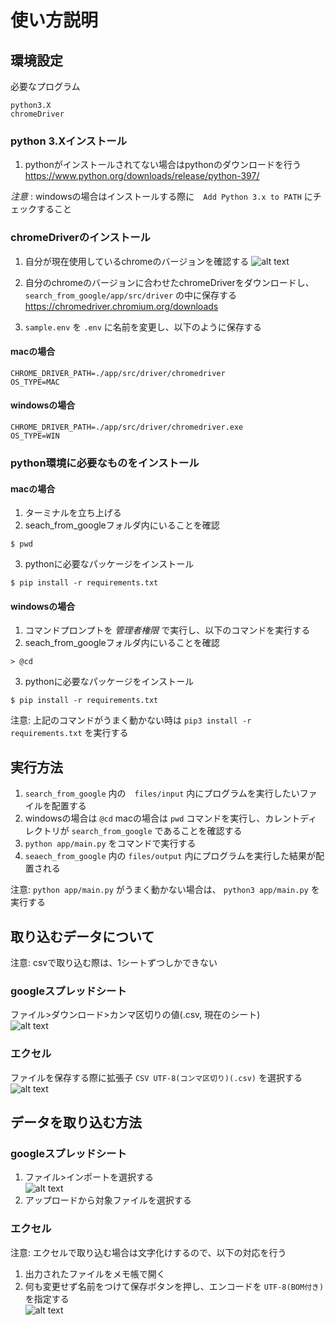 # 使い方説明
## 環境設定
必要なプログラム
```
python3.X
chromeDriver
```

### python 3.Xインストール
1. pythonがインストールされてない場合はpythonのダウンロードを行う
https://www.python.org/downloads/release/python-397/

*注意* : windowsの場合はインストールする際に　`Add Python 3.x to PATH` にチェックすること

### chromeDriverのインストール
1. 自分が現在使用しているchromeのバージョンを確認する
![alt text](./pic/chrome_ver.png)

2. 自分のchromeのバージョンに合わせたchromeDriverをダウンロードし、 `search_from_google/app/src/driver` の中に保存する  
https://chromedriver.chromium.org/downloads

3. `sample.env` を `.env` に名前を変更し、以下のように保存する
#### macの場合
```
CHROME_DRIVER_PATH=./app/src/driver/chromedriver
OS_TYPE=MAC
```

#### windowsの場合
```
CHROME_DRIVER_PATH=./app/src/driver/chromedriver.exe
OS_TYPE=WIN
```

### python環境に必要なものをインストール
#### macの場合
1. ターミナルを立ち上げる
2. seach_from_googleフォルダ内にいることを確認
```
$ pwd
```

3. pythonに必要なパッケージをインストール
```
$ pip install -r requirements.txt
```

#### windowsの場合
1. コマンドプロンプトを *管理者権限* で実行し、以下のコマンドを実行する
2. seach_from_googleフォルダ内にいることを確認
```
> @cd
```

3. pythonに必要なパッケージをインストール
```
$ pip install -r requirements.txt
```

注意: 上記のコマンドがうまく動かない時は `pip3 install -r requirements.txt` を実行する


## 実行方法
1. `search_from_google` 内の　`files/input` 内にプログラムを実行したいファイルを配置する
2. windowsの場合は `@cd`  macの場合は `pwd` コマンドを実行し、カレントディレクトリが `search_from_google` であることを確認する
3. `python app/main.py` をコマンドで実行する
4. `seaech_from_google` 内の `files/output` 内にプログラムを実行した結果が配置される

注意: `python app/main.py` がうまく動かない場合は、 `python3 app/main.py` を実行する

## 取り込むデータについて
注意: csvで取り込む際は、1シートずつしかできない

### googleスプレッドシート
ファイル>ダウンロード>カンマ区切りの値(.csv, 現在のシート)  
![alt text](./pic/spread_save.png)

### エクセル
ファイルを保存する際に拡張子 `CSV UTF-8(コンマ区切り)(.csv)` を選択する  
![alt text](./pic/excel_input.PNG)

## データを取り込む方法
### googleスプレッドシート
1. ファイル>インポートを選択する  
![alt text](./pic/spread_sheet.png)
2. アップロードから対象ファイルを選択する

### エクセル
注意: エクセルで取り込む場合は文字化けするので、以下の対応を行う
1. 出力されたファイルをメモ帳で開く
2. 何も変更せず名前をつけて保存ボタンを押し、エンコードを `UTF-8(BOM付き)` を指定する  
![alt text](./pic/save_with_bom.PNG)
